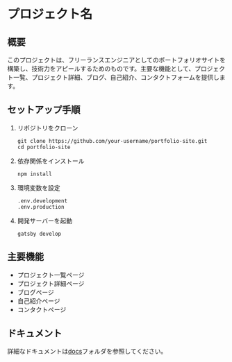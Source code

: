 # プロジェクト名

## 概要
このプロジェクトは、フリーランスエンジニアとしてのポートフォリオサイトを構築し、技術力をアピールするためのものです。主要な機能として、プロジェクト一覧、プロジェクト詳細、ブログ、自己紹介、コンタクトフォームを提供します。

## セットアップ手順
1. リポジトリをクローン
   ```
   git clone https://github.com/your-username/portfolio-site.git
   cd portfolio-site
   ```
2. 依存関係をインストール
   ```
   npm install
   ```
3. 環境変数を設定
   ```
   .env.development
   .env.production
   ```
4. 開発サーバーを起動
   ```
   gatsby develop
   ```

## 主要機能
- プロジェクト一覧ページ
- プロジェクト詳細ページ
- ブログページ
- 自己紹介ページ
- コンタクトページ

## ドキュメント
詳細なドキュメントは[docs](./docs)フォルダを参照してください。
